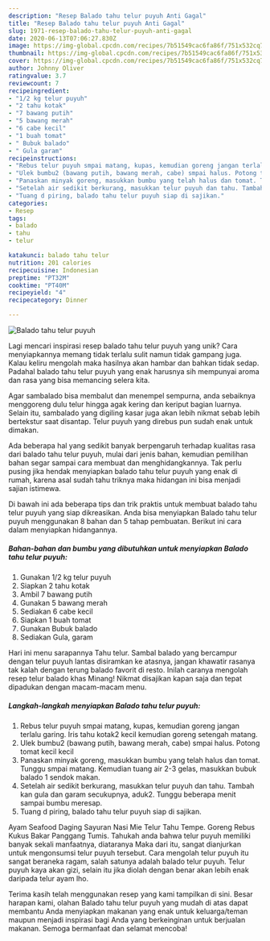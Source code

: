 ```yaml
---
description: "Resep Balado tahu telur puyuh Anti Gagal"
title: "Resep Balado tahu telur puyuh Anti Gagal"
slug: 1971-resep-balado-tahu-telur-puyuh-anti-gagal
date: 2020-06-13T07:06:27.830Z
image: https://img-global.cpcdn.com/recipes/7b51549cac6fa86f/751x532cq70/balado-tahu-telur-puyuh-foto-resep-utama.jpg
thumbnail: https://img-global.cpcdn.com/recipes/7b51549cac6fa86f/751x532cq70/balado-tahu-telur-puyuh-foto-resep-utama.jpg
cover: https://img-global.cpcdn.com/recipes/7b51549cac6fa86f/751x532cq70/balado-tahu-telur-puyuh-foto-resep-utama.jpg
author: Johnny Oliver
ratingvalue: 3.7
reviewcount: 7
recipeingredient:
- "1/2 kg telur puyuh"
- "2 tahu kotak"
- "7 bawang putih"
- "5 bawang merah"
- "6 cabe kecil"
- "1 buah tomat"
- " Bubuk balado"
- " Gula garam"
recipeinstructions:
- "Rebus telur puyuh smpai matang, kupas, kemudian goreng jangan terlalu garing. Iris tahu kotak2 kecil kemudian goreng setengah matang."
- "Ulek bumbu2 (bawang putih, bawang merah, cabe) smpai halus. Potong tomat kecil kecil"
- "Panaskan minyak goreng, masukkan bumbu yang telah halus dan tomat. Tunggu smpai matang. Kemudian tuang air 2-3 gelas, masukkan bubuk balado 1 sendok makan."
- "Setelah air sedikit berkurang, masukkan telur puyuh dan tahu. Tambah kan gula dan garam secukupnya, aduk2. Tunggu beberapa menit sampai bumbu meresap."
- "Tuang d piring, balado tahu telur puyuh siap di sajikan."
categories:
- Resep
tags:
- balado
- tahu
- telur

katakunci: balado tahu telur 
nutrition: 201 calories
recipecuisine: Indonesian
preptime: "PT32M"
cooktime: "PT40M"
recipeyield: "4"
recipecategory: Dinner

---
```



![Balado tahu telur puyuh](https://img-global.cpcdn.com/recipes/7b51549cac6fa86f/751x532cq70/balado-tahu-telur-puyuh-foto-resep-utama.jpg)

Lagi mencari inspirasi resep balado tahu telur puyuh yang unik? Cara menyiapkannya memang tidak terlalu sulit namun tidak gampang juga. Kalau keliru mengolah maka hasilnya akan hambar dan bahkan tidak sedap. Padahal balado tahu telur puyuh yang enak harusnya sih mempunyai aroma dan rasa yang bisa memancing selera kita.

Agar sambalado bisa membalut dan menempel sempurna, anda sebaiknya menggoreng dulu telur hingga agak kering dan keriput bagian luarnya. Selain itu, sambalado yang digiling kasar juga akan lebih nikmat sebab lebih bertekstur saat disantap. Telur puyuh yang direbus pun sudah enak untuk dimakan.

Ada beberapa hal yang sedikit banyak berpengaruh terhadap kualitas rasa dari balado tahu telur puyuh, mulai dari jenis bahan, kemudian pemilihan bahan segar sampai cara membuat dan menghidangkannya. Tak perlu pusing jika hendak menyiapkan balado tahu telur puyuh yang enak di rumah, karena asal sudah tahu triknya maka hidangan ini bisa menjadi sajian istimewa.


Di bawah ini ada beberapa tips dan trik praktis untuk membuat balado tahu telur puyuh yang siap dikreasikan. Anda bisa menyiapkan Balado tahu telur puyuh menggunakan 8 bahan dan 5 tahap pembuatan. Berikut ini cara dalam menyiapkan hidangannya.

<!--inarticleads1-->

##### Bahan-bahan dan bumbu yang dibutuhkan untuk menyiapkan Balado tahu telur puyuh:

1. Gunakan 1/2 kg telur puyuh
1. Siapkan 2 tahu kotak
1. Ambil 7 bawang putih
1. Gunakan 5 bawang merah
1. Sediakan 6 cabe kecil
1. Siapkan 1 buah tomat
1. Gunakan  Bubuk balado
1. Sediakan  Gula, garam


Hari ini menu sarapannya Tahu telur. Sambal balado yang bercampur dengan telur puyuh lantas disiramkan ke atasnya, jangan khawatir rasanya tak kalah dengan terung balado favorit di resto. Inilah caranya mengolah resep telur balado khas Minang! Nikmat disajikan kapan saja dan tepat dipadukan dengan macam-macam menu. 

<!--inarticleads2-->

##### Langkah-langkah menyiapkan Balado tahu telur puyuh:

1. Rebus telur puyuh smpai matang, kupas, kemudian goreng jangan terlalu garing. Iris tahu kotak2 kecil kemudian goreng setengah matang.
1. Ulek bumbu2 (bawang putih, bawang merah, cabe) smpai halus. Potong tomat kecil kecil
1. Panaskan minyak goreng, masukkan bumbu yang telah halus dan tomat. Tunggu smpai matang. Kemudian tuang air 2-3 gelas, masukkan bubuk balado 1 sendok makan.
1. Setelah air sedikit berkurang, masukkan telur puyuh dan tahu. Tambah kan gula dan garam secukupnya, aduk2. Tunggu beberapa menit sampai bumbu meresap.
1. Tuang d piring, balado tahu telur puyuh siap di sajikan.


Ayam Seafood Daging Sayuran Nasi Mie Telur Tahu Tempe. Goreng Rebus Kukus Bakar Panggang Tumis. Tahukah anda bahwa telur puyuh memiliki banyak sekali manfaatnya, diataranya Maka dari itu, sangat dianjurkan untuk mengonsumsi telur puyuh tersebut. Cara mengolah telur puyuh itu sangat beraneka ragam, salah satunya adalah balado telur puyuh. Telur puyuh kaya akan gizi, selain itu jika diolah dengan benar akan lebih enak daripada telur ayam lho. 

Terima kasih telah menggunakan resep yang kami tampilkan di sini. Besar harapan kami, olahan Balado tahu telur puyuh yang mudah di atas dapat membantu Anda menyiapkan makanan yang enak untuk keluarga/teman maupun menjadi inspirasi bagi Anda yang berkeinginan untuk berjualan makanan. Semoga bermanfaat dan selamat mencoba!
